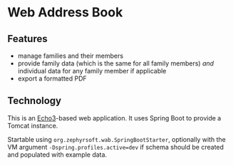# Web Address Book

## Features
- manage families and their members
- provide family data (which is the same for all family members) _and_ individual data for any family member if applicable
- export a formatted PDF

## Technology
This is an [Echo3](http://echo.nextapp.com/site/echo3/)-based web application. It uses Spring Boot to provide a Tomcat instance.

Startable using `org.zephyrsoft.wab.SpringBootStarter`, optionally with the VM argument
`-Dspring.profiles.active=dev` if schema should be created and populated with example data.